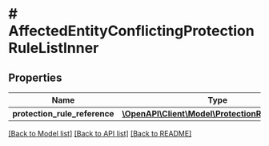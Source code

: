 # # AffectedEntityConflictingProtectionRuleListInner

## Properties

Name | Type | Description | Notes
------------ | ------------- | ------------- | -------------
**protection_rule_reference** | [**\OpenAPI\Client\Model\ProtectionRuleReference**](ProtectionRuleReference.md) |  | [optional]

[[Back to Model list]](../../README.md#models) [[Back to API list]](../../README.md#endpoints) [[Back to README]](../../README.md)
